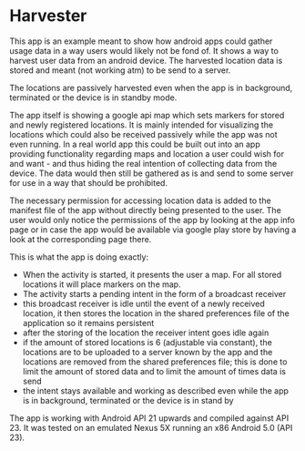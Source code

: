 # Harvester

This app is an example meant to show how android apps could gather usage data in a way users would likely not be fond of. It shows a way to harvest user data from an android device. The harvested location data is stored and meant (not working atm) to be send to a server.

The locations are passively harvested even when the app is in background, terminated or the device is in standby mode. 

The app itself is showing a google api map which sets markers for stored and newly registered locations. It is mainly intended for visualizing the locations which could also be received passively while the app was not even running. In a real world app this could be built out into an app providing functionality regarding maps and location a user could wish for and want - and thus hiding the real intention of collecting data from the device. The data would then still be gathered as is and send to some server for use in a way that should be prohibited. 

The necessary permission for accessing location data is added to the manifest file of the app without directly being presented to the user. The user would only notice
the permissions of the app by looking at the app info page or in case the app would be available via google play store by having a look at the corresponding page there. 

This is what the app is doing exactly:
- When the activity is started, it presents the user a map. For all stored locations it will place markers on the map.
- The activity starts a pending intent in the form of a broadcast receiver
- this broadcast receiver is idle until the event of a newly received location, it then stores the location in the shared preferences file
  of the application so it remains persistent
- after the storing of the location the receiver intent goes idle again
- if the amount of stored locations is 6 (adjustable via constant), the locations are to be uploaded to a server known by the app and the locations are removed from
  the shared preferences file; this is done to limit the amount of stored data and to limit the amount of times data is send
- the intent stays available and working as described even while the app is in background, terminated or the device is in stand by

The app is working with Android API 21 upwards and compiled against API 23. It was tested on an emulated Nexus 5X running an x86 Android 5.0 (API 23).
